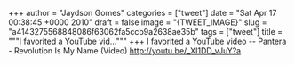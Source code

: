 
+++
author = "Jaydson Gomes"
categories = ["tweet"]
date = "Sat Apr 17 00:38:45 +0000 2010"
draft = false
image = "{TWEET_IMAGE}"
slug = "a4143275568848086f63062fa5ccb9a2638ae35b"
tags = ["tweet"]
title = """I favorited a YouTube vid..."""
+++
I favorited a YouTube video -- Pantera - Revolution Is My Name (Video) http://youtu.be/_XI1DD_vJuY?a
